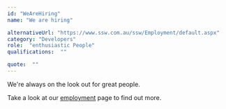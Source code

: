 ```yaml
---
id: "WeAreHiring"
name: "We are hiring"

alternativeUrl: "https://www.ssw.com.au/ssw/Employment/default.aspx"
category: "Developers"
role:  "enthusiastic People"
qualifications:  ""

quote:  ""
---
```


We're always on the look out for great people.

Take a look at our [employment](http://www.ssw.com.au/ssw/Employment/Employment.aspx) page to find out more.